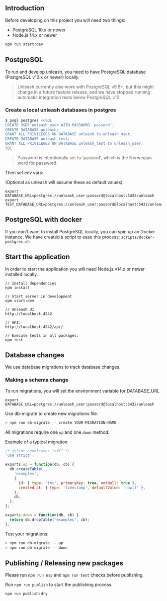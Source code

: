 ## Introduction

Before developing on this project you will need two things:

- PostgreSQL 10.x or newer
- Node.js 14.x or newer

```sh
npm run start:dev
```

## PostgreSQL

To run and develop unleash, you need to have PostgreSQL database (PostgreSQL v10.x or newer) locally.

> Unleash currently also work with PostgreSQL v9.5+, but this might change in a future feature release, and we have stopped running automatic integration tests below PostgreSQL v10.

### Create a local unleash databases in postgres

```bash
$ psql postgres <<SQL
CREATE USER unleash_user WITH PASSWORD 'passord';
CREATE DATABASE unleash;
GRANT ALL PRIVILEGES ON DATABASE unleash to unleash_user;
CREATE DATABASE unleash_test;
GRANT ALL PRIVILEGES ON DATABASE unleash_test to unleash_user;
SQL
```

> Password is intentionally set to 'passord', which is the Norwegian word for password.

Then set env vars:

(Optional as unleash will assume these as default values).

```
export DATABASE_URL=postgres://unleash_user:passord@localhost:5432/unleash
export TEST_DATABASE_URL=postgres://unleash_user:passord@localhost:5432/unleash_test
```

## PostgreSQL with docker

If you don't want to install PostgreSQL locally, you can spin up an Docker instance. We have created a script to ease this process: `scripts/docker-postgres.sh`

## Start the application

In order to start the application you will need Node.js v14.x or newer installed locally.

```
// Install dependencies
npm install

// Start server in development
npm start:dev

// Unleash UI
http://localhost:4242

// API:
http://localhost:4242/api/

// Execute tests in all packages:
npm test
```

## Database changes

We use database migrations to track database changes.

### Making a schema change

To run migrations, you will set the environment variable for DATABASE_URL

`export DATABASE_URL=postgres://unleash_user:passord@localhost:5432/unleash`

Use db-migrate to create new migrations file.

```bash
> npm run db-migrate -- create YOUR-MIGRATION-NAME
```

All migrations require one `up` and one `down` method.

Example of a typical migration:

```js
/* eslint camelcase: "off" */
'use strict';

exports.up = function(db, cb) {
  db.createTable(
    'examples',
    {
      id: { type: 'int', primaryKey: true, notNull: true },
      created_at: { type: 'timestamp', defaultValue: 'now()' },
    },
    cb,
  );
};

exports.down = function(db, cb) {
  return db.dropTable('examples', cb);
};
```

Test your migrations:

```bash
> npm run db-migrate -- up
> npm run db-migrate -- down
```

## Publishing / Releasing new packages

Please run `npm run nsp` and `npm run test` checks before publishing.

Run `npm run publish` to start the publishing process.

`npm run publish:dry`
